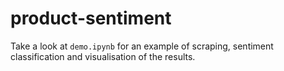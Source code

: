 # product-sentiment

Take a look at `demo.ipynb` for an example of scraping, sentiment classification and visualisation of the results.
